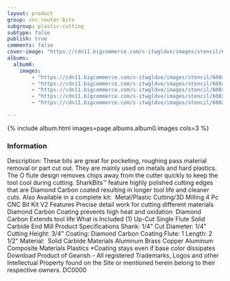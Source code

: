 ```yaml
---
layout: product
group: cnc-router-bits
subgroup: plastic-cutting
subtype: false
publish: true
comments: false
cover-image: "https://cdn11.bigcommerce.com/s-itwgldve/images/stencil/608x608/products/3210/7623/sb-0514-dc_s_w_1__77509.1675310620.png?c=2"
albums:
  album0:
    images:
        - "https://cdn11.bigcommerce.com/s-itwgldve/images/stencil/608x608/products/3210/7623/sb-0514-dc_s_w_1__77509.1675310620.png?c=2"
        - "https://cdn11.bigcommerce.com/s-itwgldve/images/stencil/608x608/products/3210/7772/0514-Bit_Spinning__88218.1675310620.gif?c=2"
        - "https://cdn11.bigcommerce.com/s-itwgldve/images/stencil/608x608/products/3210/7673/0514dc__55819.1675310620.png?c=2"
        - "https://cdn11.bigcommerce.com/s-itwgldve/images/stencil/608x608/products/3210/7672/0514-DC_-__66788.1675310620.png?c=2"
        - "https://cdn11.bigcommerce.com/s-itwgldve/images/stencil/608x608/products/3210/7414/SB-0514-DC__87858.1675310619.png?c=2"

---
```


{% include album.html images=page.albums.album0.images cols=3 %}

### Information

Description:
 These bits are great for pocketing, roughing pass material removal or part cut out. They are mainly used on metals and hard plastics. The O flute design removes chips away from the cutter quickly to keep the tool cool during cutting.  SharkBits™ feature highly polished cutting edges that are Diamond Carbon coated resulting in longer tool life and cleaner cuts. Also Available in a complete kit:  Metal/Plastic Cutting/3D Milling 4 Pc CNC Bit Kit V2 Features  Precise detail work for cutting different materials Diamond Carbon Coating prevents high heat and oxidation  Diamond Carbon Extends tool life  What is Included  (1) Up-Cut Single Flute Solid Carbide End Mill  Product Specifications  Shank: 1/4" Cut Diameter: 1/4" Cutting Height: 3/4" Coating: Diamond Carbon Coating Flute: 1 Length: 2 1/2" Material:  Solid Carbide  Materials  Aluminum Brass Copper Aluminum Composite Materials Plastics  *Coating stays even if base color dissipates Download Product of Gearish - All registered Trademarks, Logos and other Intellectual Property found on the Site or mentioned herein belong to their respective owners. DC0000  

